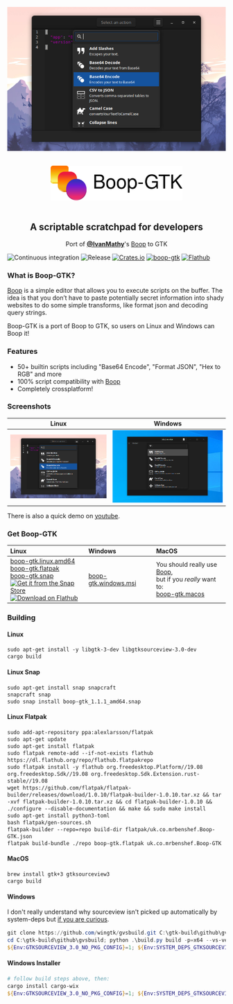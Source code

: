 <p align="center">
  <a href="https://youtu.be/WXDTsJ4cqO4"><img src="screenshot.png"></a>
</p>

</br>

<div align="center">
<img height="80px" src="header.png" >
</div>

</br>

<h2 align="center">A scriptable scratchpad for developers</h2>
<p align="center">Port of <a href="https://github.com/IvanMathy"><b>@IvanMathy</b></a>'s <a href="https://github.com/IvanMathy/Boop">Boop</a> to GTK</p>

![Continuous integration](https://github.com/mrbenshef/Boop-GTK/workflows/Continuous%20integration/badge.svg)
![Release](https://github.com/mrbenshef/Boop-GTK/workflows/Release/badge.svg?branch=release)
[![Crates.io](https://img.shields.io/crates/v/boop-gtk)](https://crates.io/crates/boop-gtk)
[![boop-gtk](https://snapcraft.io//boop-gtk/badge.svg)](https://snapcraft.io/boop-gtk)
[![Flathub](https://img.shields.io/flathub/v/uk.co.mrbenshef.Boop-GTK)](https://flathub.org/apps/details/uk.co.mrbenshef.Boop-GTK)

### What is Boop-GTK?

[Boop](https://github.com/IvanMathy) is a simple editor that allows you to execute scripts on the buffer. The idea is that you don’t have to paste potentially secret information into shady websites to do some simple transforms, like format json and decoding query strings.

Boop-GTK is a port of Boop to GTK, so users on Linux and Windows can Boop it!

### Features

- 50+ builtin scripts including "Base64 Encode", "Format JSON", "Hex to RGB" and more
- 100% script compatibility with [Boop](https://github.com/IvanMathy/Boop)
- Completely crossplatform!

### Screenshots

| Linux | Windows |
| :---: | :---: |
| ![linux](screenshot.png) | ![windows](windows-screenshot.png) |

There is also a quick demo on [youtube](https://youtu.be/WXDTsJ4cqO4).

### Get Boop-GTK

| Linux | Windows | MacOS |
| :--- | :--- | :--- |
| [boop-gtk.linux.amd64](https://github.com/mrbenshef/Boop-GTK/releases/latest/download/boop-gtk.linux.amd64) </br> [boop-gtk.flatpak](https://github.com/mrbenshef/Boop-GTK/releases/latest/download/boop-gtk.flatpak) </br> [boop-gtk.snap](https://github.com/mrbenshef/Boop-GTK/releases/latest/download/boop-gtk.snap) </br> [![Get it from the Snap Store](https://snapcraft.io/static/images/badges/en/snap-store-black.svg)](https://snapcraft.io/boop-gtk) </br> <a href='https://flathub.org/apps/details/uk.co.mrbenshef.Boop-GTK'><img width='190' alt='Download on Flathub' src='https://flathub.org/assets/badges/flathub-badge-en.png'/></a> | [boop-gtk.windows.msi](https://github.com/mrbenshef/Boop-GTK/releases/latest/download/boop-gtk.windows.msi) | You should really use [Boop](https://github.com/IvanMathy/Boop), </br> but if you _really_ want to: </br> [boop-gtk.macos](https://github.com/mrbenshef/Boop-GTK/releases/latest/download/boop-gtk.macos) |

### Building

#### Linux

```shell
sudo apt-get install -y libgtk-3-dev libgtksourceview-3.0-dev
cargo build
```

#### Linux Snap

```shell
sudo apt-get install snap snapcraft
snapcraft snap
sudo snap install boop-gtk_1.1.1_amd64.snap
```

#### Linux Flatpak

```shell
sudo add-apt-repository ppa:alexlarsson/flatpak 
sudo apt-get update 
sudo apt-get install flatpak
sudo flatpak remote-add --if-not-exists flathub https://dl.flathub.org/repo/flathub.flatpakrepo
sudo flatpak install -y flathub org.freedesktop.Platform//19.08 org.freedesktop.Sdk//19.08 org.freedesktop.Sdk.Extension.rust-stable//19.08
wget https://github.com/flatpak/flatpak-builder/releases/download/1.0.10/flatpak-builder-1.0.10.tar.xz && tar -xvf flatpak-builder-1.0.10.tar.xz && cd flatpak-builder-1.0.10 && ./configure --disable-documentation && make && sudo make install
sudo apt-get install python3-toml
bash flatpak/gen-sources.sh
flatpak-builder --repo=repo build-dir flatpak/uk.co.mrbenshef.Boop-GTK.json
flatpak build-bundle ./repo boop-gtk.flatpak uk.co.mrbenshef.Boop-GTK
```

#### MacOS

```shell
brew install gtk+3 gtksourceview3
cargo build
```

#### Windows

I don't really understand why sourceview isn't picked up automatically by system-deps but [if you are curious](https://github.com/gdesmott/system-deps/issues/10).

```powershell
git clone https://github.com/wingtk/gvsbuild.git C:\gtk-build\github\gvsbuild
cd C:\gtk-build\github\gvsbuild; python .\build.py build -p=x64 --vs-ver=16 --msys-dir=C:\msys64 -k --enable-gi --py-wheel --py-egg gtk3 gdk-pixbuf gtksourceview3
${Env:GTKSOURCEVIEW_3.0_NO_PKG_CONFIG}=1; ${Env:SYSTEM_DEPS_GTKSOURCEVIEW_3.0_LIB}="gtksourceview-3.0"; cargo build
```

#### Windows Installer

```powershell
# follow build steps above, then:
cargo install cargo-wix 
${Env:GTKSOURCEVIEW_3.0_NO_PKG_CONFIG}=1; ${Env:SYSTEM_DEPS_GTKSOURCEVIEW_3.0_LIB}="gtksourceview-3.0"; cargo wix -v
```
